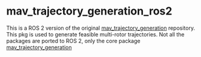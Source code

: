 # mav_trajectory_generation_ros2
This is a ROS 2 version of the original [mav_trajectory_generation](https://github.com/ethz-asl/mav_trajectory_generation/tree/master) repository.  This pkg is used to generate feasible multi-rotor trajectories. Not all the packages are ported to ROS 2, only the core package [mav_trajectory_generation](https://github.com/ethz-asl/mav_trajectory_generation/tree/master/mav_trajectory_generation)

